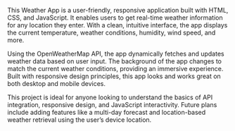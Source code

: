 This Weather App is a user-friendly, responsive application built with HTML, CSS, and JavaScript. It enables users to get real-time weather information for any location they enter. With a clean, intuitive interface, the app displays the current temperature, weather conditions, humidity, wind speed, and more.

Using the OpenWeatherMap API, the app dynamically fetches and updates weather data based on user input. The background of the app changes to match the current weather conditions, providing an immersive experience. Built with responsive design principles, this app looks and works great on both desktop and mobile devices.

This project is ideal for anyone looking to understand the basics of API integration, responsive design, and JavaScript interactivity. Future plans include adding features like a multi-day forecast and location-based weather retrieval using the user’s device location.
